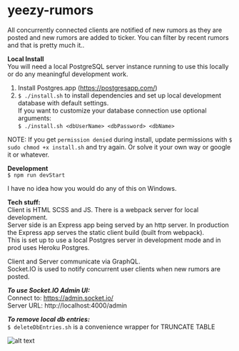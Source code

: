 # yeezy-rumors  
All concurrently connected clients are notified of new rumors as they are posted and new rumors are added to ticker. You can filter by recent rumors and that is pretty much it..
  
**Local Install**  
You will need a local PostgreSQL server instance running to use this locally or do any meaningful development work.    

1. Install Postgres.app (https://postgresapp.com/)  
2. ```$ ./install.sh``` to install dependencies and set up local development database with default settings.      
If you want to customize your database connection use optional arguments:     
```$ ./install.sh <dbUserName> <dbPassword> <dbName>```

  
NOTE: If you get ```permission denied``` during install, update permissions with ```$ sudo chmod +x install.sh``` and try again. Or solve it your own way or google it or whatever.  
  
**Development**  
```$ npm run devStart```  

I have no idea how you would do any of this on Windows.
  
**Tech stuff:**  
Client is HTML SCSS and JS. There is a webpack server for local development.  
Server side is an Express app being served by an http server. In production the Express app serves the static client build (built from webpack).  
This is set up to use a local Postgres server in development mode and in prod uses Heroku Postgres.   
  
Client and Server communicate via GraphQL.   
Socket.IO is used to notify concurrent user clients when new rumors are posted.  

***To use Socket.IO Admin UI:***  
Connect to: https://admin.socket.io/  
Server URL: http://localhost:4000/admin  

***To remove local db entries:***  
```$ deleteDbEntries.sh``` is a convenience wrapper for TRUNCATE TABLE  
  
![alt text](/fruitsnack.png)
